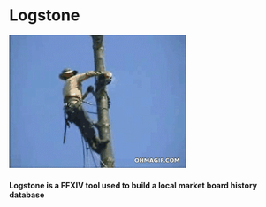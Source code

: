 # Logstone

![Logging Gif](logging.gif)

#### Logstone is a FFXIV tool used to build a local market board history database 